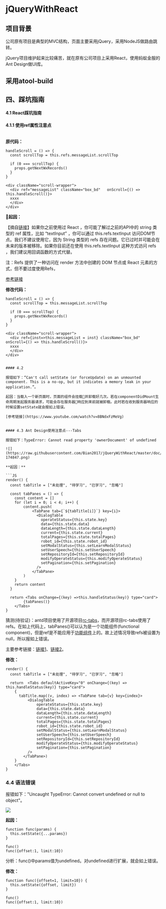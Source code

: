 # jQueryWithReact

## 项目背景

公司原有项目是典型的MVC结构，页面主要采用jQuery，采用NodeJS做路由跳转。

jQuery项目维护起来比较痛苦，就在原有公司项目上采用React，使用蚂蚁金服的Ant Design做UI库。

## 采用atool-build



四、踩坑指南
---

#### 4.1 React踩坑指南

#### 4.1.1 使用ref属性注意点

![]()

**原代码：**

```JS
handleScroll = () => {
  const scrollTop = this.refs.messageList.scrollTop

  if (0 === scrollTop) {
    props.getNextWxRecords()
  }
}

<div className="scroll-wrapper">
  <div ref="messageList" className="box_bd"   onScroll={() => this.handleScroll()}>
  xxxx
  </div>
</div>
```

**起因：**

【摘自[链接](https://react.docschina.org/docs/refs-and-the-dom.html)】如果你之前使用过 React ，你可能了解过之前的API中的 string 类型的 ref 属性，比如 “textInput” ，你可以通过 this.refs.textInput 访问DOM节点。我们不建议使用它，因为 String 类型的 refs 存在问题。它已过时并可能会在未来的版本被移除。如果你目前还在使用 this.refs.textInput 这种方式访问 refs ，我们建议用回调函数的方式代替。

注：Refs 提供了一种访问在 render 方法中创建的 DOM 节点或 React 元素的方式，但不要过度使用Refs，

[参考链接](https://reactjs.org/warnings/refs-must-have-owner.html)

**修改代码：**

```JS
handleScroll = () => {
  const scrollTop = this.messageList.scrollTop

  if (0 === scrollTop) {
    props.getNextWxRecords()
  }
}

<div className="scroll-wrapper">
  <div ref={inst=>this.messageList = inst} className="box_bd"   onScroll={() => this.handleScroll()}>
  xxxx
  </div>
</div>


#### 4.2 

报错如下：“Can't call setState (or forceUpdate) on an unmounted component. This is a no-op, but it indicates a memory leak in your application.”。

起因：当载入一个新页面时，页面的组件会挂载并卸载好几次。若在componentDidMount生命周期发起服务器请求，可能会存在服务器响应到来前就被卸载。此时若在收到服务器响应的时候设置setState就会报如上错误。

[参考链接](https://www.youtube.com/watch?v=8BNdxFzMeVg)


#### 4.3 Ant Design使用注意点---Tabs

报错如下：TypeError: Cannot read property 'ownerDocument' of undefined

![](https://raw.githubusercontent.com/Bian2017/jQueryWithReact/master/doc/img/QQ20180815-174847.png)

**起因：**

```JS
render() {
  const tabTitle = ["未处理", "待学习", "已学习", "忽略"]

  const tabPanes = () => {
    const content = []
    for (let i = 0; i < 4; i++) {
        content.push(
            <TabPane tab={`${tabTitle[i]}`} key={i}>
              <DialogTable
                operateStatus={this.state.key}
                data={this.state.data}
                dataLength={this.state.dataLength}
                current={this.state.current}
                totalPages={this.state.totalPages}
                robot_id={this.state.robot_id}
                setModalStatus={this.setLearnModalStatus}
                setUserSpeech={this.setUserSpeech}
                setRepositoryId={this.setRepositoryId}
                modifyOperateStatus={this.modifyOperateStatus}
                setPagination={this.setPagination}
              />
            </TabPane>
        )
    }
    return content
  }

  return <Tabs onChange={(key) =>this.handleStatus(key)} type="card">
        {tabPanes()}
    </Tabs>
}
```

猜测(待验证)：antd项目使用了开源项目[rc-tabs](https://github.com/react-component/tabs)，而开源项目rc-tabs使用了refs。在如上代码上，tabPanes()可以认为是一个功能组件(functional component)，但是ref是不能应用于[功能组件](https://reactjs.org/docs/refs-and-the-dom.html)上的。故上述情况导致refs被设置为null，所以报如上错误。


主要参考链接：[链接1](https://github.com/reactjs/react-autocomplete/issues/287)、[链接2](https://github.com/facebook/react/issues/9244)。


**修改：**

```JS
render() {
  const tabTitle = ["未处理", "待学习", "已学习", "忽略"]

  return  <Tabs defaultActiveKey="0" onChange={(key) => this.handleStatus(key)} type="card">
    {
      tabTitle.map((v, index) => <TabPane tab={v} key={index}>
          <DialogTable
              operateStatus={this.state.key}
              data={this.state.data}
              dataLength={this.state.dataLength}
              current={this.state.current}
              totalPages={this.state.totalPages}
              robot_id={this.state.robot_id}
              setModalStatus={this.setLearnModalStatus}
              setUserSpeech={this.setUserSpeech}
              setRepositoryId={this.setRepositoryId}
              modifyOperateStatus={this.modifyOperateStatus}
              setPagination={this.setPagination}
          />
        </TabPane>)
    }
    </Tabs>
}

```

### 4.4 语法错误

报错如下："Uncaught TypeError: Cannot convert undefined or null to object"。

![](https://raw.githubusercontent.com/Bian2017/jQueryWithReact/master/doc/img/QQ20180815-184910.png)

**起因：**

```JS
function func(params) {
  this.setState({...params})
}

func()              
func({offset:1, limit:10})
```

分析：func()中params值为undefined。对undefined进行扩展，就会如上错误。

**修改：**

```JS
function func({offset=1, limit=10}) {
  this.setState({offset, limit})
}

func()              
func({offset:1, limit:10})
```